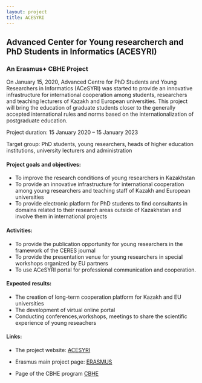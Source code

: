```yaml
---
layout: project
title: ACESYRI
---
```

<h2> Advanced Center for Young researcherch and PhD Students in Informatics (ACESYRI)</h2>
<h3> An Erasmus+ CBHE Project</h3>


On January 15, 2020, Advanced Centre for PhD Students and Young Researchers in Informatics (ACeSYRI) was started to provide an innovative infrastructure for international cooperation among students, researchers and teaching lecturers of Kazakh and European universities. This project will bring the education of graduate students closer to the generally accepted international rules and norms based on the internationalization of postgraduate education.

Project duration: 15 January 2020 – 15 January 2023

Target group:  PhD students, young researchers, heads of higher education institutions, university lecturers and administration

<h4>Project goals and objectives:</h4>

- To improve the research conditions of young researchers in Kazakhstan
- To provide an innovative infrastructure for international cooperation among young researchers and teaching staff of Kazakh and European universities
- To provide electronic platform for PhD students to find consultants in domains related to their research areas outside of Kazakhstan and involve them in international projects

<h4>Activities:</h4>

- To provide the publication opportunity for young researchers in the framework of the CERES journal
- To provide the presentation venue for young researchers in special workshops organized by EU partners
- To use ACeSYRI portal for professional communication and cooperation.

<h4>Expected results:</h4>

- The creation of long-term cooperation platform for Kazakh and EU universities
- The development of virtual online portal
- Conducting conferences,workshops, meetings to share the scientific experience of young reseachers

<h4>Links:</h4>

  - The project website: <a href="https://acesyri.eu/">ACESYRI</a>
  
  - Erasmus main project page: <a href="https://ec.europa.eu/programmes/erasmus-plus/node_en">ERASMUS</a>
  
  - Page of the CBHE program <a href="https://eacea.ec.europa.eu/erasmus-plus/events/cbhe-how-to-prepare-your-project-proposal-2020_en">CBHE</a>
 
